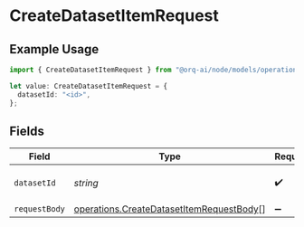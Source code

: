 # CreateDatasetItemRequest

## Example Usage

```typescript
import { CreateDatasetItemRequest } from "@orq-ai/node/models/operations";

let value: CreateDatasetItemRequest = {
  datasetId: "<id>",
};
```

## Fields

| Field                                                                                                | Type                                                                                                 | Required                                                                                             | Description                                                                                          |
| ---------------------------------------------------------------------------------------------------- | ---------------------------------------------------------------------------------------------------- | ---------------------------------------------------------------------------------------------------- | ---------------------------------------------------------------------------------------------------- |
| `datasetId`                                                                                          | *string*                                                                                             | :heavy_check_mark:                                                                                   | The unique identifier of the dataset                                                                 |
| `requestBody`                                                                                        | [operations.CreateDatasetItemRequestBody](../../models/operations/createdatasetitemrequestbody.md)[] | :heavy_minus_sign:                                                                                   | N/A                                                                                                  |